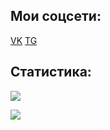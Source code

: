 ## Мои соцсети:

[VK](https://vk.com/atgxxl2)
[TG](https://t.me/atgxxlblog)

## Статистика:

![](https://komarev.com/ghpvc/?username=atgxxl)

![](https://github-readme-stats.vercel.app/api?username=ATGXXL&show_icons=true&theme=transparent)
